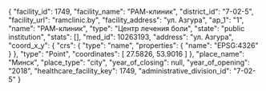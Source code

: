 {
    "facility_id": 1749,
    "facility_name": "РАМ-клиник",
    "district_id": "7-02-5",
    "facility_url": "ramclinic.by",
    "facility_address": "ул. Азгура",
    "ap_1": "1",
    "name": "РАМ-клиник",
    "type": "Центр лечения боли",
    "state": "public institution",
    "stats": [],
    "med_id": 10263193,
    "address": "ул. Азгура",
    "coord_x_y": {
        "crs": {
            "type": "name",
            "properties": {
                "name": "EPSG:4326"
            }
        },
        "type": "Point",
        "coordinates": [
            27.5826,
            53.9016
        ]
    },
    "place_name": "Минск",
    "place_type": "city",
    "year_of_closing": null,
    "year_of_opening": "2018",
    "healthcare_facility_key": 1749,
    "administrative_division_id": "7-02-5"
}